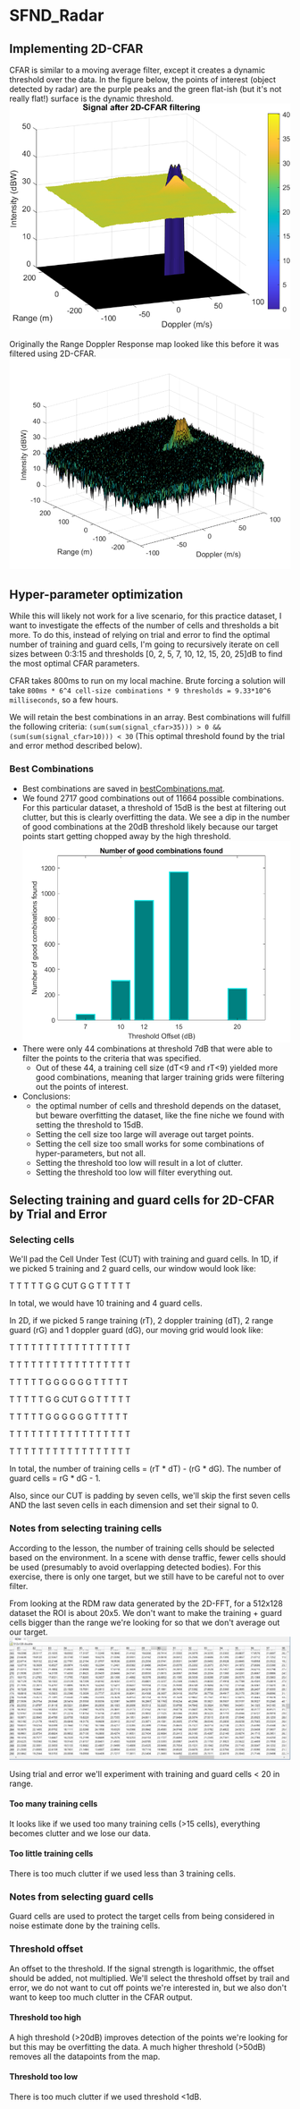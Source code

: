# SFND_Radar

## Implementing 2D-CFAR

CFAR is similar to a moving average filter, except it creates a dynamic threshold over the data. In the figure below, the points of interest (object detected by radar) are the purple peaks and the green flat-ish (but it's not really flat!) surface is the dynamic threshold.
![Signal after 2D-CFAR filtering](./figures/Signal%20after%202D-CFAR%20filtering.png "Signal after 2D-CFAR filtering")

Originally the Range Doppler Response map looked like this before it was filtered using 2D-CFAR.
![RDMFigure](./figures/RDMFigure.png "RDMFigure")

## Hyper-parameter optimization

While this will likely not work for a live scenario, for this practice dataset, I want to investigate the effects of the number of cells and thresholds a bit more. To do this, instead of relying on trial and error to find the optimal number of training and guard cells, I'm going to recursively iterate on cell sizes between 0:3:15 and thresholds [0, 2, 5, 7, 10, 12, 15, 20, 25]dB to find the most optimal CFAR parameters.

CFAR takes 800ms to run on my local machine. Brute forcing a solution will take `800ms * 6^4 cell-size combinations * 9 thresholds = 9.33*10^6 milliseconds`, so a few hours.

We will retain the best combinations in an array. Best combinations will fulfill the following criteria: `(sum(sum(signal_cfar>35))) > 0 && (sum(sum(signal_cfar>10))) < 30` (This optimal threshold found by the trial and error method described below).

### Best Combinations

- Best combinations are saved in [bestCombinations.mat](./bestCombinations.mat).
- We found 2717 good combinations out of 11664 possible combinations. For this particular dataset, a threshold of 15dB is the best at filtering out clutter, but this is clearly overfitting the data. We see a dip in the number of good combinations at the 20dB threshold likely because our target points start getting chopped away by the high threshold.
    ![Best combinations](./figures/bestCombinationsFigure.png "Best Combinations")
- There were only 44 combinations at threshold 7dB that were able to filter the points to the criteria that was specified.
  - Out of these 44, a training cell size (dT<9 and rT<9) yielded more good combinations, meaning that larger training grids were filtering out the points of interest.
- Conclusions:
  - the optimal number of cells and threshold depends on the dataset, but beware overfitting the dataset, like the fine niche we found with setting the threshold to 15dB.
  - Setting the cell size too large will average out target points.
  - Setting the cell size too small works for some combinations of hyper-parameters, but not all.
  - Setting the threshold too low will result in a lot of clutter.
  - Setting the threshold too low will filter everything out.

## Selecting training and guard cells for 2D-CFAR by Trial and Error

### Selecting cells

We'll pad the Cell Under Test (CUT) with training and guard cells.
In 1D, if we picked 5 training and 2 guard cells, our window would look like:

T T T T T G G CUT G G T T T T T

In total, we would have 10 training and 4 guard cells.

In 2D, if we picked 5 range training (rT), 2 doppler training (dT), 2 range guard (rG) and 1 doppler guard (dG), our moving grid would look like:

T T T T T T T T T T T T T T T T T

T T T T T T T T T T T T T T T T T

T T T T T G G G G G G T T T T T

T T T T T G G CUT G G T T T T T

T T T T T G G G G G G T T T T T

T T T T T T T T T T T T T T T T T

T T T T T T T T T T T T T T T T T

In total, the number of training cells = (rT * dT) - (rG * dG). The number of guard cells = rG * dG - 1.

Also, since our CUT is padding by seven cells, we'll skip the first seven cells AND the last seven cells in each dimension and set their signal to 0.

### Notes from selecting training cells

According to the lesson, the number of training cells should be selected based on the environment. In a scene with dense traffic, fewer cells should be used (presumably to avoid overlapping detected bodies). For this exercise, there is only one target, but we still have to be careful not to over filter.

From looking at the RDM raw data generated by the 2D-FFT, for a 512x128 dataset the ROI is about 20x5. We don't want to make the training + guard cells bigger than the range we're looking for so that we don't average out our target.
![Raw Data](./figures/RdmRawData.png "Raw Data")

Using trial and error we'll experiment with training and guard cells < 20 in range.

#### Too many training cells

It looks like if we used too many training cells (>15 cells), everything becomes clutter and we lose our data.

#### Too little training cells

There is too much clutter if we used less than 3 training cells.

### Notes from selecting guard cells

Guard cells are used to protect the target cells from being considered in noise estimate done by the training cells.

### Threshold offset

An offset to the threshold. If the signal strength is logarithmic, the offset should be added, not multiplied.
We'll select the threshold offset by trail and error, we do not want to cut off points we're interested in, but we also don't want to keep too much clutter in the CFAR output.


#### Threshold too high

A high threshold (>20dB) improves detection of the points we're looking for but this may be overfitting the data. A much higher threshold (>50dB) removes all the datapoints from the map.

#### Threshold too low

There is too much clutter if we used threshold <1dB.
